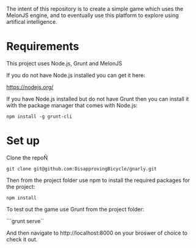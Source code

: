 The intent of this repository is to create a simple game which uses the MelonJS engine, and to eventually use this platform to explore using artifical intelligence.

# Requirements

This project uses Node.js, Grunt and MelonJS

If you do not have Node.js installed you can get it here:

https://nodejs.org/

If you have Node.js installed but do not have Grunt then you can install it with the package manager that comes with Node.js:

```npm install -g grunt-cli```

# Set up

Clone the repoÑ

```git clone git@github.com:DisapprovingBicycle/gnarly.git```

Then from the project folder use npm to install the required packages for the project:

```npm install```

To test out the game use Grunt from the project folder:

```grunt serve``

And then navigate to http://localhost:8000 on your broswer of choice to check it out. 
